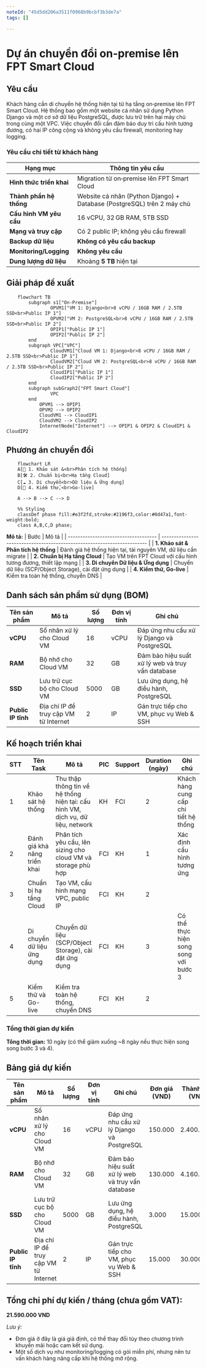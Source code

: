 ```yaml
---
noteId: "45d5dd206a3511f0968b9bcbf3b3de7a"
tags: []

---
```


# Dự án chuyển đổi on-premise lên FPT Smart Cloud

## Yêu cầu
Khách hàng cần di chuyển hệ thống hiện tại từ hạ tầng on‑premise lên FPT Smart Cloud. Hệ thống bao gồm một website cá nhân sử dụng Python Django và một cơ sở dữ liệu PostgreSQL, được lưu trữ trên hai máy chủ trong cùng một VPC. Việc chuyển đổi cần đảm bảo duy trì cấu hình tương đương, có hai IP công cộng và không yêu cầu firewall, monitoring hay logging.

### Yêu cầu chi tiết từ khách hàng
| Hạng mục                 | Thông tin yêu cầu                                                                   |
| ------------------------ | ----------------------------------------------------------------------------------- |
| **Hình thức triển khai** | Migration từ on‑premise lên FPT Smart Cloud                                         |
| **Thành phần hệ thống**  | Website cá nhân (Python Django) + Database (PostgreSQL) trên 2 máy chủ             |
| **Cấu hình VM yêu cầu**  | 16 vCPU, 32 GB RAM, 5TB SSD                                                          |
| **Mạng và truy cập**     | Có 2 public IP; không yêu cầu firewall                                               |
| **Backup dữ liệu**       | **Không có yêu cầu backup**                                                          |
| **Monitoring/Logging**   | **Không yêu cầu**                                                                   |
| **Dung lượng dữ liệu**   | Khoảng **5 TB** hiện tại                                                            |

## Giải pháp đề xuất
```mermaid
    flowchart TB
        subgraph s1["On-Premise"]
                OPVM1["VM 1: Django<br>8 vCPU / 16GB RAM / 2.5TB SSD<br>Public IP 1"]
                OPVM2["VM 2: PostgreSQL<br>8 vCPU / 16GB RAM / 2.5TB SSD<br>Public IP 2"]
                OPIP1["Public IP 1"]
                OPIP2["Public IP 2"]
        end
        subgraph VPC["VPC"]
                CloudVM1["Cloud VM 1: Django<br>8 vCPU / 16GB RAM / 2.5TB SSD<br>Public IP 1"]
                CloudVM2["Cloud VM 2: PostgreSQL<br>8 vCPU / 16GB RAM / 2.5TB SSD<br>Public IP 2"]
                CloudIP1["Public IP 1"]
                CloudIP2["Public IP 2"]
        end
        subgraph subGraph2["FPT Smart Cloud"]
                VPC
        end
            OPVM1 --> OPIP1
            OPVM2 --> OPIP2
            CloudVM1 --> CloudIP1
            CloudVM2 --> CloudIP2
            InternetNode["Internet"] --> OPIP1 & OPIP2 & CloudIP1 & CloudIP2
```

## Phương án chuyển đổi
```mermaid
    flowchart LR
    A[📌 1. Khảo sát &<br>Phân tích hệ thống]
    B[🛠️ 2. Chuẩn bị<br>Hạ tầng Cloud]
    C[☁️ 3. Di chuyển<br>Dữ liệu & Ứng dụng]
    D[🚀 4. Kiểm thử,<br>Go-live]

    A --> B --> C --> D

    %% Styling
    classDef phase fill:#e3f2fd,stroke:#2196f3,color:#0d47a1,font-weight:bold;
    class A,B,C,D phase;
```

**Mô tả:**
| Bước                                 | Mô tả                                                                    |
| ------------------------------------ | ------------------------------------------------------------------------ |
| **1. Khảo sát & Phân tích hệ thống** | Đánh giá hệ thống hiện tại, tài nguyên VM, dữ liệu cần migrate           |
| **2. Chuẩn bị Hạ tầng Cloud**        | Tạo VM trên FPT Cloud với cấu hình tương đương, thiết lập mạng          |
| **3. Di chuyển Dữ liệu & Ứng dụng**  | Chuyển dữ liệu (SCP/Object Storage), cài đặt ứng dụng                   |
| **4. Kiểm thử, Go-live**  | Kiểm tra toàn hệ thống, chuyển DNS                                      |

## Danh sách sản phẩm sử dụng (BOM)

| Tên sản phẩm             | Mô tả                                                   | Số lượng | Đơn vị tính | Ghi chú                                            |
| ------------------------ | ------------------------------------------------------- | -------- | ----------- | -------------------------------------------------- |
| **vCPU**                 | Số nhân xử lý cho Cloud VM                              | 16       | vCPU        | Đáp ứng nhu cầu xử lý Django và PostgreSQL       |
| **RAM**                  | Bộ nhớ cho Cloud VM                                     | 32       | GB          | Đảm bảo hiệu suất xử lý web và truy vấn database   |
| **SSD**                  | Lưu trữ cục bộ cho Cloud VM                             | 5000     | GB          | Lưu ứng dụng, hệ điều hành, PostgreSQL             |
| **Public IP tĩnh**       | Địa chỉ IP để truy cập VM từ Internet                   | 2        | IP          | Gán trực tiếp cho VM, phục vụ Web & SSH            |

## Kế hoạch triển khai
| **STT** | **Tên Task**                     | **Mô tả**                                                                       | **PIC** | **Support** | **Duration (ngày)** | **Ghi chú**                           |
| ------- | -------------------------------- | ------------------------------------------------------------------------------- | ------- | ----------- | ------------------- | ------------------------------------- |
| 1       | Khảo sát hệ thống                | Thu thập thông tin về hệ thống hiện tại: cấu hình VM, dịch vụ, dữ liệu, network | KH      | FCI         | 2                   | Khách hàng cung cấp chi tiết hệ thống  |
| 2       | Đánh giá khả năng triển khai     | Phân tích yêu cầu, lên sizing cho cloud VM và storage phù hợp                   | FCI     | KH          | 1                   | Xác định cấu hình tương ứng           |
| 3       | Chuẩn bị hạ tầng Cloud           | Tạo VM, cấu hình mạng VPC, public IP                                           | FCI     | KH          | 2                   |                                         |
| 4       | Di chuyển dữ liệu ứng dụng       | Chuyển dữ liệu (SCP/Object Storage), cài đặt ứng dụng                         | FCI     | KH          | 3                   | Có thể thực hiện song song với bước 3 |
| 5       | Kiểm thử và Go-live             | Kiểm tra toàn hệ thống, chuyển DNS                                            | FCI     | KH          | 2                   |                                         |

### Tổng thời gian dự kiến
**Tổng thời gian:** 10 ngày (có thể giảm xuống ~8 ngày nếu thực hiện song song bước 3 và 4).

## Bảng giá dự kiến
| Tên sản phẩm             | Mô tả                                                   | Số lượng | Đơn vị tính | Ghi chú                                            | Đơn giá (VND) | Thành tiền (VND) |
| ------------------------ | ------------------------------------------------------- | -------- | ----------- | -------------------------------------------------- | ------------- | ---------------- |
| **vCPU**                 | Số nhân xử lý cho Cloud VM                              | 16       | vCPU        | Đáp ứng nhu cầu xử lý Django và PostgreSQL       | 150.000       | 2.400.000        |
| **RAM**                  | Bộ nhớ cho Cloud VM                                     | 32       | GB          | Đảm bảo hiệu suất xử lý web và truy vấn database   | 130.000       | 4.160.000        |
| **SSD**                  | Lưu trữ cục bộ cho Cloud VM                             | 5000     | GB          | Lưu ứng dụng, hệ điều hành, PostgreSQL             | 3.000         | 15.000.000       |
| **Public IP tĩnh**       | Địa chỉ IP để truy cập VM từ Internet                   | 2        | IP          | Gán trực tiếp cho VM, phục vụ Web & SSH            | 15.000        | 30.000           |

## Tổng chi phí dự kiến / tháng (chưa gồm VAT):
**21.590.000 VND**

_Lưu ý:_
- Đơn giá ở đây là giá giả định, có thể thay đổi tùy theo chương trình khuyến mãi hoặc cam kết sử dụng.
- Một số dịch vụ như monitoring/logging có gói miễn phí, nhưng nên tư vấn khách hàng nâng cấp khi hệ thống mở rộng.